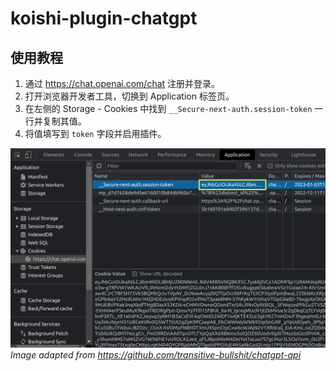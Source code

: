 # koishi-plugin-chatgpt

## 使用教程

1. 通过 <https://chat.openai.com/chat> 注册并登录。
2. 打开浏览器开发者工具，切换到 Application 标签页。
3. 在左侧的 Storage - Cookies 中找到 `__Secure-next-auth.session-token` 一行并复制其值。
4. 将值填写到 `token` 字段并启用插件。

![Session Token](./session-token.png)
*Image adapted from https://github.com/transitive-bullshit/chatgpt-api*
